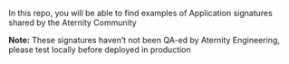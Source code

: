 In this repo, you will be able to find examples of Application signatures shared by the Aternity Community

**Note:** These signatures haven’t not been QA-ed by Aternity Engineering, please test locally before deployed in production
